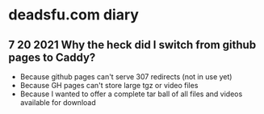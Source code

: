 
# deadsfu.com diary

## 7 20 2021 Why the heck did I switch from github pages to Caddy?

- Because github pages can't serve 307 redirects (not in use yet)
- Because GH pages can't store large tgz or video files
- Because I wanted to offer a complete tar ball of all files and videos available for download
